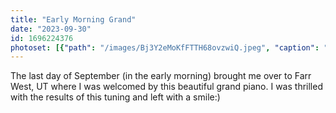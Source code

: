 ```yaml
---
title: "Early Morning Grand"
date: "2023-09-30"
id: 1696224376
photoset: [{"path": "/images/Bj3Y2eMoKfFTTH68ovzwiQ.jpeg", "caption": "Beautiful Grand- Farr West, UT", "thumbnail": "True"}]
---
```

The last day of September (in the early morning) brought me over to Farr West, UT where I was welcomed by this beautiful grand piano.  I was thrilled with the results of this tuning and left with a smile:) 